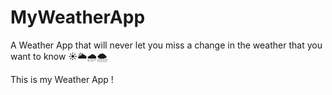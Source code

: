 # MyWeatherApp

A Weather App that will never let you miss a change in the weather that you want to know ☀️🌥🌧🌨

This is my Weather App !
